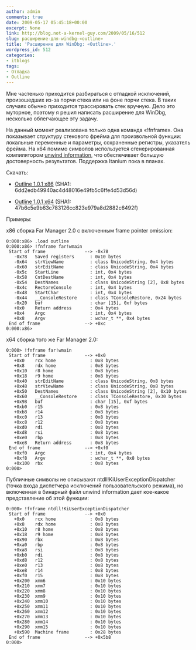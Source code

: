 ```yaml
---
author: admin
comments: true
date: 2009-05-17 05:45:18+00:00
excerpt: None
link: http://blog.not-a-kernel-guy.com/2009/05/16/512
slug: расширение-для-windbg-«outline»
title: 'Расширение для WinDbg: «Outline».'
wordpress_id: 512
categories:
- itblogs
tags:
- Отладка
- Outline
---
```


Мне частенько приходится разбираться с отладкой исключений, произошедших из-за порчи стека или на фоне порчи стека. В таких случаях обычно приходится трассировать стек вручную. Дело это муторное, поэтому я решил написать расширение для WinDbg, несколько облегчающее эту задачу.

На данный момент реализована только одна команда «!fnframe». Она показывает структуру стекового фрейма для произвольной функции: локальные переменные и параметры, сохраненные регистры, указатель фрейма. На x64 помимо символов используется сгенерированная компилятором [unwind information](http://msdn.microsoft.com/en-us/library/ms794374.aspx), что обеспечивает большую достоверность результатов. Поддержка Itanium пока в планах. 

Скачать:




	
  * [Outline 1.0.1 x86](http://blog.not-a-kernel-guy.com/wp-content/uploads/outline/1.0.1/x86/outline.dll) (SHA1: 6dd2edb49940ac4d48016e49fb5c6ffe4d53d56d)

	
  * [Outline 1.0.1 x64](http://blog.not-a-kernel-guy.com/wp-content/uploads/outline/1.0.1/x64/outline.dll) (SHA1: 47b6c5e9b63c783126cc823e979a8d2882c6492f)



Примеры:

x86 сборка Far Manager 2.0 с включенным frame pointer omission:



```no-highlight
0:000:x86> .load outline
0:000:x86> !fnframe far!wmain
 Start of frame               --> -0x78
   -0x78   Saved registers      : 0x10 bytes
   -0x64   strViewName          : class UnicodeString, 0x4 bytes
   -0x60   strEditName          : class UnicodeString, 0x4 bytes
   -0x5c   StartLine            : int, 0x4 bytes
   -0x58   CntDestName          : int, 0x4 bytes
   -0x54   DestNames            : class UnicodeString [2], 0x8 bytes
   -0x4c   RectoreConsole       : int, 0x4 bytes
   -0x48   StartChar            : int, 0x4 bytes
   -0x44   __ConsoleRestore     : class TConsoleRestore, 0x24 bytes
   -0x20   buf                  : char [15], 0xf bytes
   +0x0    Return address       : 0x4 bytes
   +0x4    Argc                 : int, 0x4 bytes
   +0x8    Argv                 : wchar_t **, 0x4 bytes
 End of frame                 --> +0xc
0:000:x86>
```



x64 сборка того же Far Manager 2.0:



```no-highlight
0:000> !fnframe far!wmain
 Start of frame               --> +0x0
   +0x0    rcx home             : 0x8 bytes
   +0x8    rdx home             : 0x8 bytes
   +0x10   r8 home              : 0x8 bytes
   +0x18   r9 home              : 0x8 bytes
   +0x40   strEditName          : class UnicodeString, 0x8 bytes
   +0x48   strViewName          : class UnicodeString, 0x8 bytes
   +0x50   DestNames            : class UnicodeString [2], 0x10 bytes
   +0x60   __ConsoleRestore     : class TConsoleRestore, 0x30 bytes
   +0x98   buf                  : char [15], 0xf bytes
   +0xb0   r15                  : 0x8 bytes
   +0xb8   r14                  : 0x8 bytes
   +0xc0   r13                  : 0x8 bytes
   +0xc8   r12                  : 0x8 bytes
   +0xd0   rdi                  : 0x8 bytes
   +0xd8   rsi                  : 0x8 bytes
   +0xe0   rbp                  : 0x8 bytes
   +0xe8   Return address       : 0x8 bytes
 End of frame                 --> +0xf0
   +0xf0   Argc                 : int, 0x4 bytes
   +0xf8   Argv                 : wchar_t **, 0x8 bytes
   +0x100  rbx                  : 0x8 bytes
0:000>
```



Публичные символы не описывают ntdll!KiUserExceptionDispatcher (точка входа диспетчера исключений пользовательского режима), но включенная в бинарный файл unwind information дает кое-какое представление об этой функции:



```no-highlight
0:000> !fnframe ntdll!KiUserExceptionDispatcher
 Start of frame               --> +0x0
   +0x0    rcx home             : 0x8 bytes
   +0x8    rdx home             : 0x8 bytes
   +0x10   r8 home              : 0x8 bytes
   +0x18   r9 home              : 0x8 bytes
   +0x90   rbx                  : 0x8 bytes
   +0xa0   rbp                  : 0x8 bytes
   +0xa8   rsi                  : 0x8 bytes
   +0xb0   rdi                  : 0x8 bytes
   +0xd8   r12                  : 0x8 bytes
   +0xe0   r13                  : 0x8 bytes
   +0xe8   r14                  : 0x8 bytes
   +0xf0   r15                  : 0x8 bytes
   +0x200  xmm6                 : 0x10 bytes
   +0x210  xmm7                 : 0x10 bytes
   +0x220  xmm8                 : 0x10 bytes
   +0x230  xmm9                 : 0x10 bytes
   +0x240  xmm10                : 0x10 bytes
   +0x250  xmm11                : 0x10 bytes
   +0x260  xmm12                : 0x10 bytes
   +0x270  xmm13                : 0x10 bytes
   +0x280  xmm14                : 0x10 bytes
   +0x290  xmm15                : 0x10 bytes
   +0x590  Machine frame        : 0x28 bytes
 End of frame                 --> +0x5b8
0:000>
```

